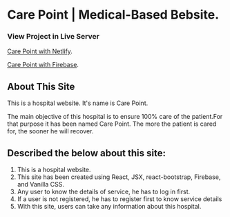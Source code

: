 # Care Point | Medical-Based Bebsite.

### View Project in Live Server

[Care Point with Netlify](https://care-point-by-maruf641.netlify.app/).

[Care Point with Firebase](https://car-point-26b17.web.app/).

## About This Site

This is a hospital website. It's name is Care Point.

The main objective of this hospital is to ensure 100% care of the patient.For
that purpose it has been named Care Point. The more the patient is cared for,
the sooner he will recover.

## Described the below about this site:

1.  This is a hospital website.
2.  This site has been created using React, JSX, react-bootstrap, Firebase, and
    Vanilla CSS.
3.  Any user to know the details of service, he has to log in first.
4.  If a user is not registered, he has to register first to know service
    details
5.  With this site, users can take any information about this hospital.
